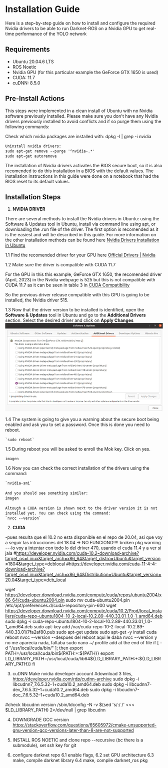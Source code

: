 # Installation Guide
Here is a step-by-step guide on how to install and configure the required Nvidia drivers to be able to run Darknet-ROS on a Nvidia GPU to get real-time performance of the YOLO network

## Requirements
- Ubuntu 20.04.6 LTS
- ROS Noetic
- Nvidia GPU (for this particular example the GeForce GTX 1650 is used)
- CUDA: 11.7
- cuDNN: 8.5.0

## Pre-Install Actions
This steps were implemented in a clean install of Ubuntu with no Nvidia software previously installed. Please make sure you don't have any Nvidia drivers previously installed to avoid conflicts and if so purge them using the following commands: 
	
Check which nvidia packages are installed with: 
	dpkg -l | grep -i nvidia
	
	Uninstall nvidia drivers:
	sudo apt-get remove --purge '^nvidia-.*'
	sudo apt-get autoremove
	
The installation of Nvidia drivers activates the BIOS secure boot, so it is also recomended to do this installation in a BIOS with the default values. The installation instructions in this guide were done on a notebook that had the BIOS reset to its default values. 

## Installation Steps

1. **NVIDIA DRIVER**

There are several methods to install the Nvidia drivers in Ubuntu: using the Software & Updates tool in Ubuntu, install via command line using apt, or downloading the .run file of the driver. The first option is recomended as it is the easiest and will be described in this guide.
For more information on the other installation methods can be found here [Nvidia Drivers Installation in Ubuntu](https://phoenixnap.com/kb/install-nvidia-drivers-ubuntu#ftoc-heading-11)

1.1 Find the recomended driver for your GPU here [Official Drivers | Nvidia](https://www.nvidia.com/download/index.aspx)

1.2 Make sure the driver is compatible with CUDA 11.7

For the GPU in this this example, GeForce GTX 1650, the recomended driver (April, 2023) in the Nvidia webpage is 525 but this is not compatible with CUDA 11.7 as it can be seen in table 3 in [CUDA Compatibility](https://docs.nvidia.com/deploy/cuda-compatibility/)
	 
So the previous driver release compatible with this GPU is going to be installed, the Nvidia driver 515. 
	 
1.3 Now that the driver version to be installed is identified, open the **Software & Updates** tool in Ubuntu and go to the **Additional Drivers** section. Select the desired driver and click on **Apply Changes**
![Software&Updates](Software&Updates_AdditionalDrivers.png)

1.4 The system is going to give you a warning about the secure boot being enabled and ask you to set a password. Once this is done you need to reboot. 
	
	`sudo reboot`
	
1.5 During reboot you will be asked to enroll the Mok key. Click on yes.

	imagen 

1.6 Now you can check the correct installation of the drivers using the command:
	
	`nvidia-smi`	
	
	And you should see something similar:
	imagen
	
	Altough a CUDA version is shown next to the driver version it is not installed yet. You can check using the command:
	`nvcc --version`
	
2. **CUDA**

-pues resulta que el 10.2 no esta disponible en el repo de 20.04, asi que voy a seguir las intrucciones del 18.04 -> NO FUNCIONO!!!! broken pkg warning
---lo voy a intentar con todo lo del driver 470, usando el cuda 11.4 y a ver si jala
#https://developer.nvidia.com/cuda-10.2-download-archive?target_os=Linux&target_arch=x86_64&target_distro=Ubuntu&target_version=1804&target_type=deblocal
#https://developer.nvidia.com/cuda-11-4-4-download-archive?target_os=Linux&target_arch=x86_64&Distribution=Ubuntu&target_version=20.04&target_type=deb_local

wget https://developer.download.nvidia.com/compute/cuda/repos/ubuntu2004/x86_64/cuda-ubuntu2004.pin
sudo mv cuda-ubuntu2004.pin /etc/apt/preferences.d/cuda-repository-pin-600
wget https://developer.download.nvidia.com/compute/cuda/10.2/Prod/local_installers/cuda-repo-ubuntu1804-10-2-local-10.2.89-440.33.01_1.0-1_amd64.deb
sudo dpkg -i cuda-repo-ubuntu1804-10-2-local-10.2.89-440.33.01_1.0-1_amd64.deb
sudo apt-key add /var/cuda-repo-10-2-local-10.2.89-440.33.01/7fa2af80.pub
sudo apt-get update
sudo apt-get -y install cuda
reboot
nvcc --version
--despues del reboot aqui le daba nvcc --version y no me aparecia nada, faltaba 
sudo nano ~/.profile
 add at the end of file
 if [ -d "/usr/local/cuda/bin/" ]; then
     export PATH=/usr/local/cuda/bin${PATH:+:${PATH}}
     export LD_LIBRARY_PATH=/usr/local/cuda/lib64${LD_LIBRARY_PATH:+:${LD_LIBRARY_PATH}}
 fi

3. cuDNN
Make nvidia developer account
 #download 3 files, https://developer.nvidia.com/rdp/cudnn-archive
 sudo dpkg -i libcudnn7_7.6.5.32–1+cuda10.2_amd64.deb
 sudo dpkg -i libcudnn7-dev_7.6.5.32–1+cuda10.2_amd64.deb
 sudo dpkg -i libcudnn7-doc_7.6.5.32–1+cuda10.2_amd64.deb

 #check libcudnn version
 /sbin/ldconfig -N -v $(sed 's/:/ /' <<< $LD_LIBRARY_PATH) 2>/dev/null | grep libcudnn
 
 4. DOWNGRADE GCC version  https://stackoverflow.com/questions/65605972/cmake-unsupported-gnu-version-gcc-versions-later-than-8-are-not-supported
 
 5.  INSTALL ROS NOETIC and clone repo --recursive (bc there is a submodule), set ssh key for git
 
 6. configure darknet repo
 6.1 enable flags, 
 6.2 set GPU architecture
 6.3 make, compile darknet library
 6.4 make, compile darknet_ros pkg

